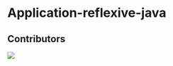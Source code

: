 # Application-reflexive-java
<h2> Contributors </h2>
<a href="https://github.com/Nadran20">
  <img src="https://github.com/nadran20.png?size=50"></a>
